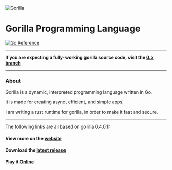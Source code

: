 ![Gorilla](https://i.imgur.com/lX7Vzr0.png)

# Gorilla Programming Language

[![Go Reference](https://pkg.go.dev/badge/github.com/SnowballSH/Gorilla.svg)](https://pkg.go.dev/github.com/SnowballSH/Gorilla)

---

**If you are expecting a fully-working gorilla source code, visit
the [0.x branch](https://github.com/SnowballSH/Gorilla/tree/0.x)**

---

### About

Gorilla is a dynamic, interpreted programming language written in Go.

It is made for creating async, efficient, and simple apps.

I am writing a rust runtime for gorilla, in order to make it fast and secure.

---

The following links are all based on gorilla 0.4.0.1:

#### View more on the [website](https://snowballsh.me/Gorilla/)

#### Download the [latest release](https://github.com/SnowballSH/Gorilla/releases)

#### Play it [Online](https://snowballsh.me/Gorilla-Playground/)